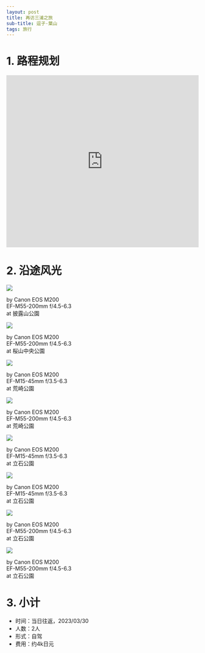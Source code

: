 ```yaml
---
layout: post
title: 再访三浦之旅
sub-title: 逗子·葉山
tags: 旅行
---
```


# 1. 路程规划

<iframe src="https://www.google.com/maps/embed?pb=!1m14!1m12!1m3!1d51239.31576384853!2d139.5876095172639!3d35.245425331234436!2m3!1f0!2f0!3f0!3m2!1i1024!2i768!4f13.1!5e0!3m2!1szh-CN!2sjp!4v1680270422560!5m2!1szh-CN!2sjp" width="100%" height="450" style="border:0;" loading="lazy"></iframe>

# 2. 沿途风光

<div class="gallery">
    <div class="item">
        <img src="/assets/src/a-travel-at-miura-again/pic1.jpeg">
        <p>by Canon EOS M200<br>EF-M55-200mm f/4.5-6.3<br>at 披露山公園</p>
    </div>
    <div class="item">
        <img src="/assets/src/a-travel-at-miura-again/pic2.jpeg">
        <p>by Canon EOS M200<br>EF-M55-200mm f/4.5-6.3<br>at 桜山中央公園</p>
    </div>
    <div class="item">
        <img src="/assets/src/a-travel-at-miura-again/pic3.jpeg">
        <p>by Canon EOS M200<br>EF-M15-45mm f/3.5-6.3<br>at 荒崎公園</p>
    </div>
    <div class="item">
        <img src="/assets/src/a-travel-at-miura-again/pic4.jpeg">
        <p>by Canon EOS M200<br>EF-M55-200mm f/4.5-6.3<br>at 荒崎公園</p>
    </div>
    <div class="item">
        <img src="/assets/src/a-travel-at-miura-again/pic5.jpeg">
        <p>by Canon EOS M200<br>EF-M15-45mm f/3.5-6.3<br>at 立石公園</p>
    </div>
    <div class="item">
        <img src="/assets/src/a-travel-at-miura-again/pic6.jpeg">
        <p>by Canon EOS M200<br>EF-M15-45mm f/3.5-6.3<br>at 立石公園</p>
    </div>
    <div class="item">
        <img src="/assets/src/a-travel-at-miura-again/pic7.jpeg">
        <p>by Canon EOS M200<br>EF-M55-200mm f/4.5-6.3<br>at 立石公園</p>
    </div>
    <div class="item">
        <img src="/assets/src/a-travel-at-miura-again/pic8.jpeg">
        <p>by Canon EOS M200<br>EF-M55-200mm f/4.5-6.3<br>at 立石公園</p>
    </div>
</div>

# 3. 小计

- 时间：当日往返，2023/03/30
- 人数：2人
- 形式：自驾
- 费用：约4k日元
